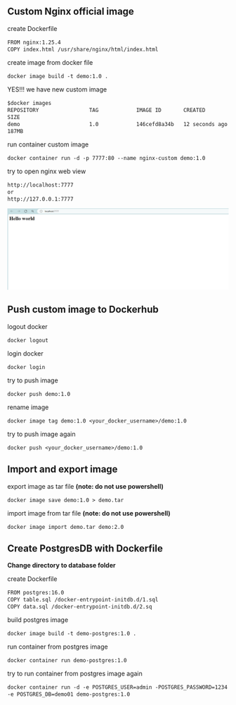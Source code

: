 ## Custom Nginx official image

create Dockerfile
```
FROM nginx:1.25.4
COPY index.html /usr/share/nginx/html/index.html
```

create image from docker file
```
docker image build -t demo:1.0 .
```

YES!!! we have new custom image
```
$docker images
REPOSITORY                TAG            IMAGE ID       CREATED          SIZE
demo                      1.0            146cefd8a34b   12 seconds ago   187MB
```

run container custom image
```
docker container run -d -p 7777:80 --name nginx-custom demo:1.0
```

try to open nginx web view
```
http://localhost:7777
or
http://127.0.0.1:7777
```

![alt text](hello-world.PNG)

## Push custom image to Dockerhub

logout docker
```
docker logout
```

login docker
```
docker login
```

try to push image
```
docker push demo:1.0
```

rename image
```
docker image tag demo:1.0 <your_docker_username>/demo:1.0
```

try to push image again
```
docker push <your_docker_username>/demo:1.0
```

## Import and export image

export image as tar file **(note: do not use powershell)**
```
docker image save demo:1.0 > demo.tar
```

import image from tar file **(note: do not use powershell)**
```
docker image import demo.tar demo:2.0
```

## Create PostgresDB with Dockerfile

**Change directory to database folder**

create Dockerfile
```
FROM postgres:16.0
COPY table.sql /docker-entrypoint-initdb.d/1.sql
COPY data.sql /docker-entrypoint-initdb.d/2.sq
```

build postgres image
```
docker image build -t demo-postgres:1.0 .
```

run container from postgres image
```
docker container run demo-postgres:1.0
```

try to run container from postgres image again
```
docker container run -d -e POSTGRES_USER=admin -POSTGRES_PASSWORD=1234 -e POSTGRES_DB=demo01 demo-postgres:1.0
```